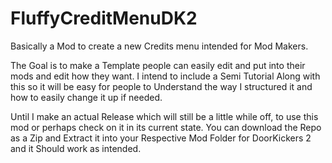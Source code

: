 # FluffyCreditMenuDK2
Basically a Mod to create a new Credits menu intended for Mod Makers.

The Goal is to make a Template people can easily edit and put into their mods and edit how they want.
I intend to include a Semi Tutorial Along with this so it will be easy for people to Understand the way I structured it and how to easily change it up if needed.


Until I make an actual Release which will still be a little while off, to use this mod or perhaps check on it in its current state.
You can download the Repo as a Zip and Extract it into your Respective Mod Folder for DoorKickers 2 and it Should work as intended.
